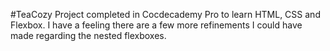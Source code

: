 #TeaCozy
Project completed in Cocdecademy Pro to learn HTML, CSS and Flexbox.
I have a feeling there are a few more refinements I could have made regarding the nested flexboxes.
